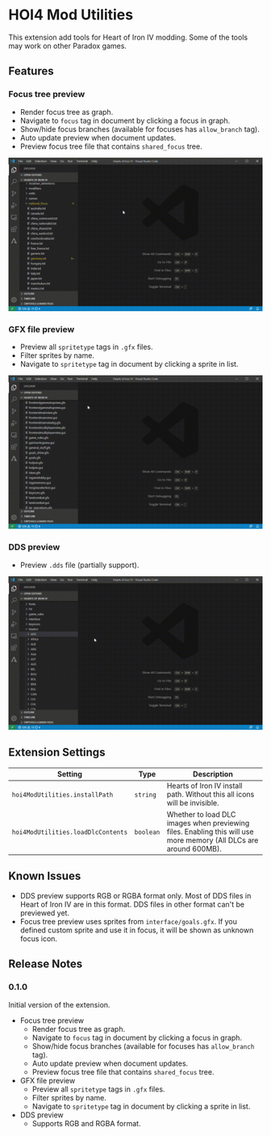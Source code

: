 # HOI4 Mod Utilities

This extension add tools for Heart of Iron IV modding. Some of the tools may work on other Paradox games.

## Features

### Focus tree preview

* Render focus tree as graph.
* Navigate to `focus` tag in document by clicking a focus in graph.
* Show/hide focus branches (available for focuses has `allow_branch` tag).
* Auto update preview when document updates.
* Preview focus tree file that contains `shared_focus` tree.

![Focus tree preview demo](demo/1.gif)

### GFX file preview

* Preview all `spritetype` tags in `.gfx` files.
* Filter sprites by name.
* Navigate to `spritetype` tag in document by clicking a sprite in list.

![GFX file preview demo](demo/2.gif)

### DDS preview

* Preview `.dds` file (partially support).

![DDS preview demo](demo/3.gif)

## Extension Settings

|Setting|Type|Description|
|-------|----------|--------|
|`hoi4ModUtilities.installPath`|`string`|Hearts of Iron IV install path. Without this all icons will be invisible.|
|`hoi4ModUtilities.loadDlcContents`|`boolean`|Whether to load DLC images when previewing files. Enabling this will use more memory (All DLCs are around 600MB).|

## Known Issues

* DDS preview supports RGB or RGBA format only. Most of DDS files in Heart of Iron IV are in this format. DDS files in other format can't be previewed yet.
* Focus tree preview uses sprites from `interface/goals.gfx`. If you defined custom sprite and use it in focus, it will be shown as unknown focus icon.

## Release Notes

### 0.1.0

Initial version of the extension.

* Focus tree preview
  * Render focus tree as graph.
  * Navigate to `focus` tag in document by clicking a focus in graph.
  * Show/hide focus branches (available for focuses has `allow_branch` tag).
  * Auto update preview when document updates.
  * Preview focus tree file that contains `shared_focus` tree.
* GFX file preview
  * Preview all `spritetype` tags in `.gfx` files.
  * Filter sprites by name.
  * Navigate to `spritetype` tag in document by clicking a sprite in list.
* DDS preview
  * Supports RGB and RGBA format.
